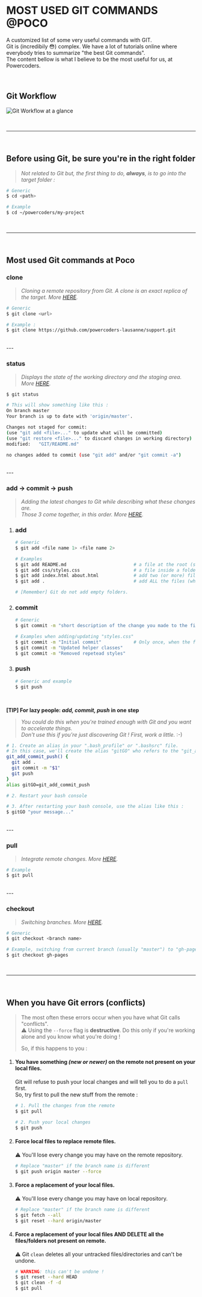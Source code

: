 # MOST USED GIT COMMANDS @POCO

A customized list of some very useful commands with GIT.<br>
Git is (incredibily :flushed:) complex. We have a lot of tutorials online where everybody tries to summarize "the best Git commands".<br>
The content bellow is what I believe to be the most useful for us, at Powercoders.

<br>

## Git Workflow
![Git Workflow at a glance](assets/git-workflow.png)

<br>

---

<br>

## Before using Git, be sure you're in the right folder
  > *Not related to Git but, the first thing to do, **always**, is to go into the target folder :*
  ```sh
  # Generic
  $ cd <path>

  # Example
  $ cd ~/powercoders/my-project
  ```

<br>

---

<br>

## Most used Git commands at Poco


  ### clone
  > *Cloning a remote repository from Git. A clone is an exact replica of the target. More [HERE](https://www.atlassian.com/git/tutorials/setting-up-a-repository/git-clone).*
  
  ```sh
  # Generic
  $ git clone <url>
  
  # Example :
  $ git clone https://github.com/powercoders-lausanne/support.git
  ```


  <br>
  ---
  <br>


  ### status
  > *Displays the state of the working directory and the staging area. More [HERE](https://www.atlassian.com/git/tutorials/inspecting-a-repository).*

  ```sh
  $ git status

  # This will show something like this :
  On branch master
  Your branch is up to date with 'origin/master'.

  Changes not staged for commit:
  (use "git add <file>..." to update what will be committed)
  (use "git restore <file>..." to discard changes in working directory)
  modified:   "GIT/README.md"

  no changes added to commit (use "git add" and/or "git commit -a")
  ```


  <br>
  ---
  <br>


  ### add → commit → push
  > *Adding the latest changes to Git while describing what these changes are.*<br>
  > *Those 3 come together, in this order. More [HERE](https://www.atlassian.com/git/tutorials/saving-changes).*


  1. ### add

      ```sh
      # Generic
      $ git add <file name 1> <file name 2>
      
      # Examples
      $ git add README.md                         # a file at the root (same level as .git folder)
      $ git add css/styles.css                    # a file inside a folder
      $ git add index.html about.html             # add two (or more) files
      $ git add .                                 # add ALL the files (who changed)
      
      # [Remember] Git do not add empty folders.
      ```

  2. ### commit

      ```sh
      # Generic
      $ git commit -m "short description of the change you made to the file(s)"
      
      # Examples when adding/updating "styles.css"
      $ git commit -m "Initial commit"            # Only once, when the file is created
      $ git commit -m "Updated helper classes"
      $ git commit -m "Removed repetead styles"
      ```
  
  3. ### push
      ```sh
      # Generic and example
      $ git push
      ```
  
  <br>

  **[TIP] For lazy people: *add, commit, push* in one step**<br>
  > *You could do this when you're trained enough with Git and you want to accelerate things.*<br>
  > *Don't use this if you're just discovering Git ! First, work a little.* :-)

  ```sh
  # 1. Create an alias in your ".bash_profile" or ".bashsrc" file.
  # In this case, we'll create the alias "gitGO" who refers to the "git_add_commit_push()" function :
  git_add_commit_push() {
    git add .
    git commit -m "$1"
    git push
  }
  alias gitGO=git_add_commit_push

  # 2. Restart your bash console
  
  # 3. After restarting your bash console, use the alias like this :
  $ gitGO "your message..."
  ```


  <br>
  ---
  <br>


  ### pull
  > *Integrate remote changes. More [HERE](https://www.atlassian.com/git/tutorials/syncing/git-pull).*
  
  ```sh
  # Example
  $ git pull
  ```

  <br>
  ---
  <br>


  ### checkout
  > *Switching branches. More [HERE](https://www.atlassian.com/git/tutorials/using-branches/git-checkout).*
  
  ```sh
  # Generic
  $ git checkout <branch name>

  # Example, switching from current branch (usually "master") to "gh-pages"
  $ git checkout gh-pages
  ```


  <br>

  ---

  <br>


## When you have Git errors (conflicts)
> The most often these errors occur when you have what Git calls "conflicts".<br>
> :warning: Using the ```--force``` flag is **destructive**. Do this only if you're working alone and you know what you're doing !
> 
> So, if this happens to you :

  1. #### You have something *(new or newer)* on the remote not present on your local files.
   
      Git will refuse to push your local changes and will tell you to do a ```pull``` first.<br>
      So, try first to pull the new stuff from the remote :
  
      ```sh
      # 1. Pull the changes from the remote
      $ git pull

      # 2. Push your local changes
      $ git push
      ```

  2. #### Force local files to replace remote files.
   
      :warning: You'll lose every change you may have on the remote repository.
  
      ```sh
      # Replace "master" if the branch name is different
      $ git push origin master --force 
      ```

  3. #### Force a replacement of your local files.
   
      :warning: You'll lose every change you may have on local repository.<br>
  
      ```sh
      # Replace "master" if the branch name is different
      $ git fetch --all
      $ git reset --hard origin/master
      ```

  4. #### Force a replacement of your local files AND DELETE all the files/folders not present on remote.
   
      :warning: Git ```clean``` deletes all your untracked files/directories and can't be undone.<br>
  
      ```sh
      # WARNING: this can't be undone !
      $ git reset --hard HEAD
      $ git clean -f -d
      $ git pull
      ```
